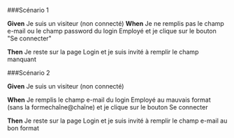 ###Scénario 1

**Given** Je suis un visiteur (non connecté)
**When** Je ne remplis pas le champ e-mail ou le champ password du login Employé et je clique sur le bouton "Se connecter"

**Then** Je reste sur la page Login et je suis invité à remplir le champ manquant


###Scénario 2


**Given** Je suis un visiteur (non connecté)

**When** Je remplis le champ e-mail du login Employé au mauvais format (sans la formechaîne@chaîne) et je clique sur le bouton Se connecter

**Then** Je reste sur la page Login et je suis invité à remplir le champ e-mail au bon format

